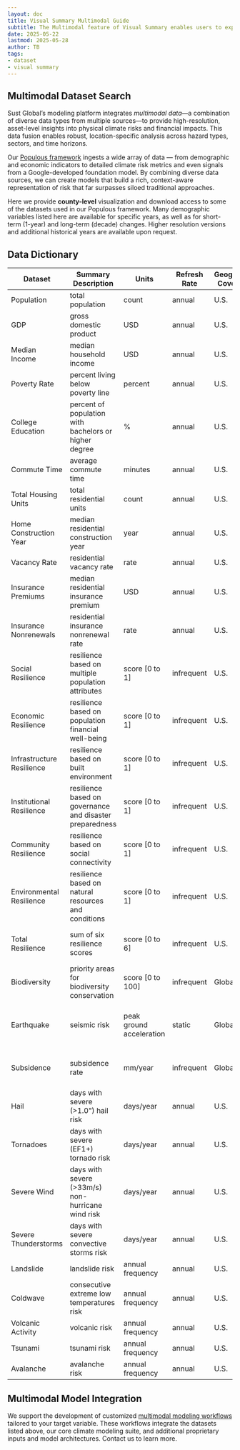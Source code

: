 ```yaml
---
layout: doc
title: Visual Summary Multimodal Guide
subtitle: The Multimodal feature of Visual Summary enables users to explore datasets that complement Sust Global's core climate risk and financial impact datasets. These complementary datasets span socio-demographic, economic, resilience, biodiversity, and other physical risks. 
date: 2025-05-22
lastmod: 2025-05-28
author: TB
tags:
- dataset
- visual summary
---
```


## Multimodal Dataset Search

Sust Global’s modeling platform integrates *multimodal data*—a combination of diverse data types from multiple sources—to provide high-resolution, asset-level insights into physical climate risks and financial impacts. This data fusion enables robust, location-specific analysis across hazard types, sectors, and time horizons.

Our [Populous framework](https://www.sustglobal.com/insights/populous-unpacking-the-geospatial-dimension-for-multimodal-insights) ingests a wide array of data — from demographic and economic indicators to detailed climate risk metrics and even signals from a Google-developed foundation model. By combining diverse data sources, we can create models that build a rich, context-aware representation of risk that far surpasses siloed traditional approaches​. 

Here we provide **county-level** visualization and download access to some of the datasets used in our Populous framework. Many demographic variables listed here are available for specific years, as well as for short-term (1-year) and long-term (decade) changes. Higher resolution versions and additional historical years are available upon request. 

## Data Dictionary

| Dataset                  | Summary Description | Units                      | Refresh Rate | Geographic Coverage | Source |
|--------------------------|---------------------|----------------------------|--------------|---------------------|--------|
| Population               | total population                    | count                      | annual       | U.S.                | [U.S. Census](https://www.census.gov) |
| GDP                      | gross domestic product                    | USD                        | annual       | U.S.                | [U.S. Bureau of Economic Analysis](https://www.bea.gov) |
| Median Income            | median household income                    | USD                        | annual       | U.S.                | [U.S. Census](https://www.census.gov) |
| Poverty Rate             | percent living below poverty line                    | percent                    | annual       | U.S.                | [U.S. Census](https://www.census.gov) |
| College Education        | percent of population with bachelors or higher degree                    | %                          | annual       | U.S.                | [U.S. Census](https://www.census.gov) |
| Commute Time             | average commute time                    | minutes                    | annual       | U.S.                | [U.S. Census](https://www.census.gov) |
| Total Housing Units      | total residential units                    | count                      | annual       | U.S.                | [U.S. Census](https://www.census.gov) |
| Home Construction Year   | median residential construction year                    | year                       | annual       | U.S.                | [U.S. Census](https://www.census.gov) |
| Vacancy Rate             | residential vacancy rate                    | rate                       | annual       | U.S.                | [U.S. Census](https://www.census.gov) |
| Insurance Premiums       | median residential insurance premium                    | USD                        | annual       | U.S.                | [Keys and Mulder 2024](https://www.nber.org/system/files/working_papers/w32579/w32579.pdf) |
| Insurance Nonrenewals    | residential insurance nonrenewal rate                    | rate                       | annual       | U.S.                | [U.S. Senate Budget Committee](https://www.budget.senate.gov/imo/media/doc/next_to_fall_the_climate-driven_insurance_crisis_is_here__and_getting_worse.pdf) |
| Social Resilience        | resilience based on multiple population attributes                    | score [0 to 1]             | infrequent       | U.S.                | [Baseline Resilience Indicators for Communities](https://sc.edu/study/colleges_schools/artsandsciences/centers_and_institutes/hvri/data_and_resources/bric/index.php) |
| Economic Resilience      | resilience based on population financial well-being                    | score [0 to 1]             | infrequent       | U.S.                | [Baseline Resilience Indicators for Communities](https://sc.edu/study/colleges_schools/artsandsciences/centers_and_institutes/hvri/data_and_resources/bric/index.php) |
| Infrastructure Resilience| resilience based on built environment                    | score [0 to 1]             | infrequent       | U.S.                | [Baseline Resilience Indicators for Communities](https://sc.edu/study/colleges_schools/artsandsciences/centers_and_institutes/hvri/data_and_resources/bric/index.php) |
| Institutional Resilience | resilience based on governance and disaster preparedness                    | score [0 to 1]             | infrequent       | U.S.                | [Baseline Resilience Indicators for Communities](https://sc.edu/study/colleges_schools/artsandsciences/centers_and_institutes/hvri/data_and_resources/bric/index.php) |
| Community Resilience     | resilience based on social connectivity                    | score [0 to 1]             | infrequent       | U.S.                | [Baseline Resilience Indicators for Communities](https://sc.edu/study/colleges_schools/artsandsciences/centers_and_institutes/hvri/data_and_resources/bric/index.php) |
| Environmental Resilience | resilience based on natural resources and conditions                    | score [0 to 1]             | infrequent       | U.S.                | [Baseline Resilience Indicators for Communities](https://sc.edu/study/colleges_schools/artsandsciences/centers_and_institutes/hvri/data_and_resources/bric/index.php) |
| Total Resilience         | sum of six resilience scores                    | score [0 to 6]             | infrequent       | U.S.                | [Baseline Resilience Indicators for Communities](https://sc.edu/study/colleges_schools/artsandsciences/centers_and_institutes/hvri/data_and_resources/bric/index.php) |
| Biodiversity             |  priority areas for biodiversity conservation                   | score [0 to 100]           | infrequent       | Global              | [UN Biodiversity Lab](https://unbiodiversitylab.org/en/about/) |
| Earthquake              |  seismic risk                   | peak ground acceleration   | static       | Global              | [Global Seismic Hazard Assessment Program](https://www.gfz.de/en/gshap)[Giardini et al.](https://www.annalsofgeophysics.eu/index.php/annals/article/view/3784) |
| Subsidence              | subsidence rate                    | mm/year                    | infrequent       | Global              | [Davydzenka et al. 2024, Colorado School of Mines](https://agupubs.onlinelibrary.wiley.com/doi/full/10.1029/2023GL104497) |
| Hail                   | days with severe (>1.0") hail risk                   | days/year                  | annual       | U.S.                | [NOAA Storm Prediction Center](https://www.spc.noaa.gov) |
| Tornadoes              | days with severe (EF1+) tornado risk                    | days/year                  | annual       | U.S.                | [NOAA Storm Prediction Center](https://www.spc.noaa.gov) |
| Severe Wind            | days with severe (>33m/s) non-hurricane wind risk                   | days/year                  | annual       | U.S.                | [NOAA Storm Prediction Center](https://www.spc.noaa.gov) |
| Severe Thunderstorms   | days with severe convective storms risk                    | days/year                  | annual       | U.S.                | [NOAA Storm Prediction Center](https://www.spc.noaa.gov) |
| Landslide              | landslide risk                   | annual frequency           | annual       | U.S.                | [FEMA National Risk Index](https://hazards.fema.gov/nri/) |
| Coldwave               | consecutive extreme low temperatures risk                    | annual frequency           | annual       | U.S.                | [FEMA National Risk Index](https://hazards.fema.gov/nri/) |
| Volcanic Activity      | volcanic risk                    | annual frequency           | annual       | U.S.                | [FEMA National Risk Index](https://hazards.fema.gov/nri/) |
| Tsunami                | tsunami risk                    | annual frequency           | annual       | U.S.                | [FEMA National Risk Index](https://hazards.fema.gov/nri/) |
| Avalanche              | avalanche risk                    | annual frequency           | annual       | U.S.                | [FEMA National Risk Index](https://hazards.fema.gov/nri/) |


## Multimodal Model Integration
We support the development of customized [multimodal modeling workflows](https://www.sustglobal.com/insights/populous-unpacking-the-geospatial-dimension-for-multimodal-insights) tailored to your target variable. These workflows integrate the datasets listed above, our core climate modeling suite, and additional proprietary inputs and model architectures. Contact us to learn more.
